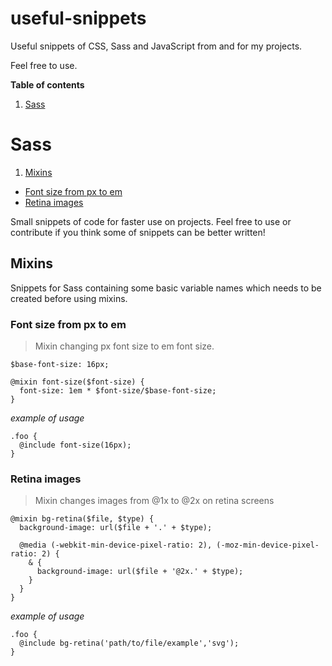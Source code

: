 # useful-snippets

Useful snippets of CSS, Sass and JavaScript from and for my projects.

Feel free to use.

**Table of contents**

1. [Sass](#sass)

# Sass

1. [Mixins](#mixins)
  * [Font size from px to em](#font-size-from-px-to-em)
  * [Retina images](#retina-images)

Small snippets of code for faster use on projects. Feel free to use or contribute if you think some of snippets can be better written!

## Mixins

Snippets for Sass containing some basic variable names which needs to be created before using mixins.

### Font size from px to em

>Mixin changing px font size to em font size.

```
$base-font-size: 16px;
```
```
@mixin font-size($font-size) {
  font-size: 1em * $font-size/$base-font-size;
}
```

*example of usage*

```
.foo {
  @include font-size(16px);
}
```

### Retina images

>Mixin changes images from @1x to @2x on retina screens

```
@mixin bg-retina($file, $type) {
  background-image: url($file + '.' + $type);

  @media (-webkit-min-device-pixel-ratio: 2), (-moz-min-device-pixel-ratio: 2) {
    & {
      background-image: url($file + '@2x.' + $type);
    }
  }
}
```

*example of usage*

```
.foo {
  @include bg-retina('path/to/file/example','svg');
}
```
